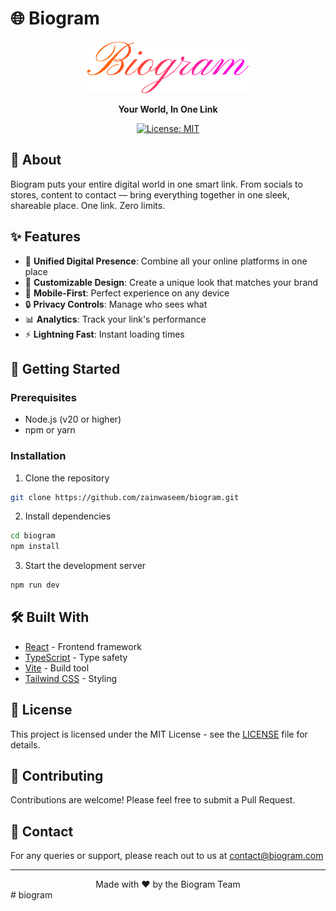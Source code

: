 # 🌐 Biogram

<div align="center">

![Biogram Logo](public/Biogram.png)

**Your World, In One Link**

[![License: MIT](https://img.shields.io/badge/License-MIT-yellow.svg)](https://opensource.org/licenses/MIT)

</div>

## 📝 About

Biogram puts your entire digital world in one smart link. From socials to stores, content to contact — bring everything together in one sleek, shareable place. One link. Zero limits.

## ✨ Features

- 🔗 **Unified Digital Presence**: Combine all your online platforms in one place
- 🎨 **Customizable Design**: Create a unique look that matches your brand
- 📱 **Mobile-First**: Perfect experience on any device
- 🔒 **Privacy Controls**: Manage who sees what
- 📊 **Analytics**: Track your link's performance
- ⚡ **Lightning Fast**: Instant loading times

## 🚀 Getting Started

### Prerequisites

- Node.js (v20 or higher)
- npm or yarn

### Installation

1. Clone the repository

```bash
git clone https://github.com/zainwaseem/biogram.git
```

2. Install dependencies

```bash
cd biogram
npm install
```

3. Start the development server

```bash
npm run dev
```

## 🛠️ Built With

- [React](https://reactjs.org/) - Frontend framework
- [TypeScript](https://www.typescriptlang.org/) - Type safety
- [Vite](https://vitejs.dev/) - Build tool
- [Tailwind CSS](https://tailwindcss.com/) - Styling

## 📄 License

This project is licensed under the MIT License - see the [LICENSE](LICENSE) file for details.

## 🤝 Contributing

Contributions are welcome! Please feel free to submit a Pull Request.

## 📧 Contact

For any queries or support, please reach out to us at [contact@biogram.com](mailto:contact@biogram.com)

---

<div align="center">
Made with ❤️ by the Biogram Team
</div>
#   b i o g r a m 
 
 